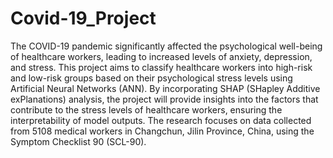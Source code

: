 # Covid-19_Project

The COVID-19 pandemic significantly affected the psychological well-being of healthcare workers, leading to increased levels of anxiety, depression, and stress. This project aims to classify healthcare workers into high-risk and low-risk groups based on their psychological stress levels using Artificial Neural Networks (ANN). By incorporating SHAP (SHapley Additive exPlanations) analysis, the project will provide insights into the factors that contribute to the stress levels of healthcare workers, ensuring the interpretability of model outputs. The research focuses on data collected from 5108 medical workers in Changchun, Jilin Province, China, using the Symptom Checklist 90 (SCL-90).
